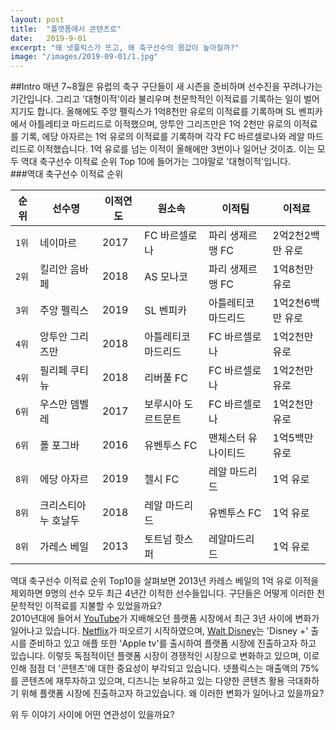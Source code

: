```yaml
---
layout: post
title:  "플랫폼에서 콘텐츠로"
date:   2019-9-01
excerpt: "왜 넷플릭스가 뜨고, 왜 축구선수의 몸값이 높아질까?"
image: "/images/2019-09-01/1.jpg"
---
```


##Intro
매년 7~8월은 유럽의 축구 구단들이 새 시즌을 준비하며 선수진을 꾸려나가는 기간입니다.
그리고 '대형이적'이라 불리우며 천문학적인 이적료를 기록하는 일이 벌어지기도 합니다.
올해에도 주앙 펠릭스가 1억8천만 유로의 이적료를 기록하며 SL 벤피카에서 아틀레티코 마드리드로 이적했으며, 앙투안 그리즈만은 1억 2천만 유로의 이적료를 기록, 에당 아자르는 1억 유로의 이적료를 기록하며 각각 FC 바르셀로나와 레알 마드리드로 이적했습니다. 1억 유로를 넘는 이적이 올해에만 3번이나 일어난 것이죠. 이는 모두 역대 축구선수 이적료 순위 Top 10에 들어가는 그야말로 '대형이적'입니다.<br>
###역대 축구선수 이적료 순위


|순위|선수명|이적연도|원소속|이적팀|이적료|
|------|------|------|------|------|------|
|`1위`|네이마르|2017|FC 바르셀로나|파리 생제르맹 FC|2억2천2백만 유로|
|`2위`|킬리안 음바페|2018|AS 모나코|파리 생제르맹 FC|1억8천만 유로|
|`3위`|주앙 펠릭스|2019|SL 벤피카|아틀레티코 마드리드|1억2천6백만 유로|
|`4위`|앙투안 그리즈만|2018|아틀레티코 마드리드|FC 바르셀로나|1억2천만 유로|
|`4위`|필리페 쿠티뉴|2018|리버풀 FC|FC 바르셀로나|1억2천만 유로|
|`6위`|우스만 뎀벨레|2017|보루시아 도르트문트|FC 바르셀로나|1억2천만 유로|
|`6위`|폴 포그바|2016|유벤투스 FC|맨체스터 유나이티드|1억5백만 유로|
|`8위`|에당 아자르|2019|첼시 FC|레알 마드리드|1억 유로|
|`8위`|크리스티아누 호날두|2018|레알 마드리드|유벤투스 FC|1억 유로|
|`8위`|가레스 베일|2013|토트넘 핫스퍼|레알마드리드|1억 유로|

역대 축구선수 이적료 순위 Top10을 살펴보면 2013년 카레스 베일의 1억 유로 이적을 제외하면 9명의 선수 모두 최근 4년간 이적한 선수들입니다. 구단들은 어떻게 이러한 천문학적인 이적료를 지불할 수 있었을까요?<br>
2010년대에 들어서 [YouTube]("https://www.youtube.com/")가 지배해오던 플랫폼 시장에서 최근 3년 사이에 변화가 일어나고 있습니다.
[Netflix]("https://www.netflix.com/browse")가 떠오르기 시작하였으며, [Walt Disney]("http://www.disney.co.kr/home/index.jsp")는 'Disney +' 출시를 준비하고 있고 애플 또한 'Apple tv'를 출시하여 플랫폼 시장에 진출하고자 하고 있습니다. 이렇듯 독점적이던 플랫폼 시장이 경쟁적인 시장으로 변화하고 있으며, 이로 인해 점점 더 '콘텐츠'에 대한 중요성이 부각되고 있습니다. 넷플릭스는 매출액의 75%를 콘텐츠에 재투자하고 있으며, 디즈니는 보유하고 있는 다양한 콘텐츠 활용 극대화하기 위해 플랫폼 시장에 진출하고자 하고있습니다. 왜 이러한 변화가 일어나고 있을까요?

위 두 이야기 사이에 어떤 연관성이 있을까요?